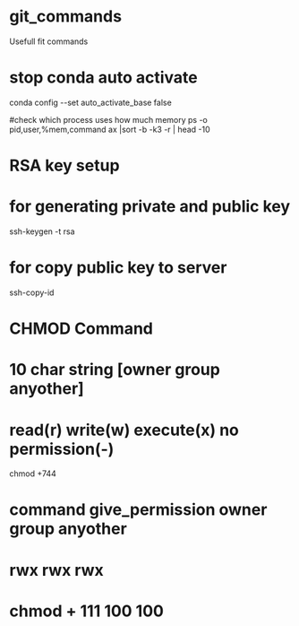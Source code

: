 # git_commands
Usefull fit commands
# stop conda auto activate
conda config --set auto_activate_base false

#check which process uses how much memory
ps -o pid,user,%mem,command ax |sort -b -k3 -r | head -10

# RSA key setup
# for generating private and public key
ssh-keygen -t rsa
#  for copy public key to server
ssh-copy-id <ip>
# CHMOD Command
# 10 char string [owner group anyother]
# read(r) write(w) execute(x) no permission(-)
chmod +744
# command give_permission  owner  group  anyother
#                           rwx    rwx     rwx
# chmod         +           111    100     100
